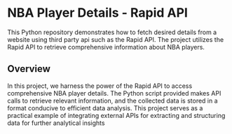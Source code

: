 # NBA Player Details - Rapid API

This Python repository demonstrates how to fetch desired details from a website using third party api such as the Rapid API. The project utilizes the Rapid API to retrieve comprehensive information about NBA players.

## Overview

In this project, we harness the power of the Rapid API to access comprehensive NBA player details. The Python script provided makes API calls to retrieve relevant information, and the collected data is stored in a format conducive to efficient data analysis. This project serves as a practical example of integrating external APIs for extracting and structuring data for further analytical insights

